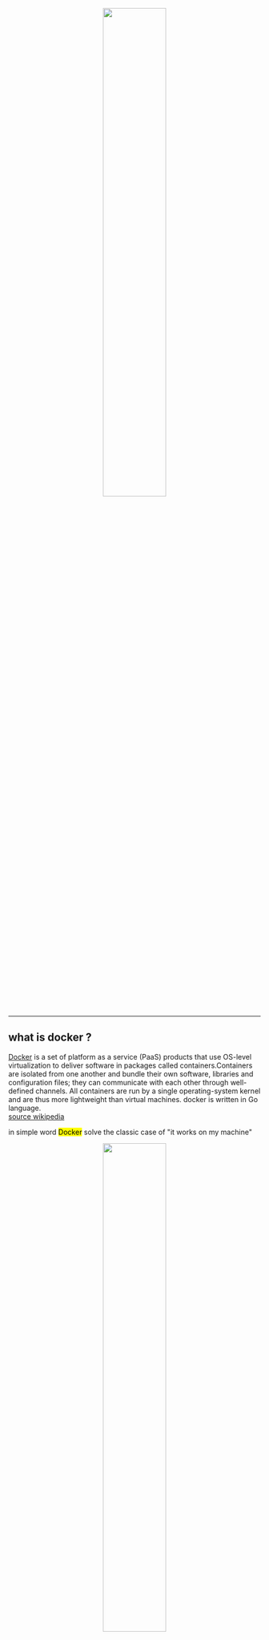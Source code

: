 <p align="center">
<img src="img/docker.png" style="width:50%;"/>
</p>

<br/>
<br/>

* * *

## what is docker ?

<a href="https://github.com/docker/docker-ce" target="_blank" >Docker</a>
 is a set of platform as a service (PaaS) products that use OS-level virtualization to deliver software in packages called containers.Containers are isolated from one another and bundle their own software, libraries and configuration files; they can communicate with each other through well-defined channels. All containers are run by a single operating-system kernel and are thus more lightweight than virtual machines.
 docker is written in Go language.
<br/>
<a href="https://en.wikipedia.org/wiki/Docker_(software)" target="_blank">source wikipedia</a>

in simple word <mark>Docker</mark> solve the classic case of "it works on my machine"
<br/>

<p align="center">
<img src="img/images.jpg" style="width:50%;"/>
</p>
<br/>
by providing <a href="https://en.wikipedia.org/wiki/OS-level_virtualization" target="_blank"> OS-level virtualization </a>

* * *

## Virtualisation and alternative to virtual machines <mark>Docker Containers</mark>

In a software driven world where omnipresence and ease of deployment with minimum overheads are the major requirements, the cloud promptly takes its place in every picture. Containers are creating their mark in this vast expanse of cloud space with the world’s top technology and IT establishments relying on the concept for their infrastructural necessities. Tech giants like Facebook, Google and Microsoft use containers in their streamlined processes to facilitate a secure and easy deployment into the cloud production environments. This deployment with containers offers a technique, which abstracts the application from the run-time environment; much like virtual machines and this is done, of course by virtualization.

The two core concepts to be explored here are:

<ol>
<li>How containers are built on virtualization technique</li>
<li>How they offer an alternative to virtual machines</li>
</ol>
<br/>

<img src="img/gfgimage.png" style="width:100%;"/>

<br/>
<br/>

1.  How containers are built on virtualization technique ?

Virtualization is a technique, which essentially creates an illusion of a resource such as a desktop, storage, network or an operating system. Devices, applications and human users possess the capability of interacting with these resources. This illusion also called virtualization expands the capabilities of traditional systems, which are limited by their own physical resources.

Now, containers enable this virtualization for applications that are deployed in them. Applications in containers run independently, isolated from any physical resource. Containers virtualize the OS, CPU, memory, storage and network resources there by providing a controlled environment that can be scaled up or down as required. A container also packages the application along with its dependencies and necessary files, which enables the application to be deployed on any environment without having to configure the server, hardware or software

This still sounds similar to virtualization implemented through virtual machines right?So before we get into what more containers can do let us clean up how containers differ from virtual machines

2.  How they offer an alternative to virtual machines ?

A virtual machine is a form of hardware virtualization. The hardware is logically separated from the other resources. The hardware can be any system such as a desktop (with hardware and its own OS) called the host machine, on which several virtual machines or guest machines can run, each with their own separate operating systems. This is made possible by a firmware called the hypervisor.

Containers like virtual machines, run on a host machines. They can also be controlled as needed and provide isolation of application from the run-time environment. However, containers aim at operating system virtualization. Unlike virtual machines, in a containerized system guest operating systems need not be installed on the host system. Instead, the underlying host operating system is shared by all instances of containers containing the application code. This makes containers light weight and reduces operating system overheads associated with virtual machines such as patching, upgrading, driver support etc. Moreover, it reduces the amount of resources of the host machine consumed by the presence of individual operating systems.

* * *

## Benefits of containers:

<ul>
<li>Applications can be deployed without any worry about the run time environment. As a result, an application can easily be moved through the software development cycle and can run anywhere, for example, on Mac OS, Linux, Windows and even in data centers. This results in less expenditure of time on examining the environment and more time can be time on developing new functionality.</li>
<li>Multiple containers with applications can be run on the same instance of physical resource sharing an operating system. These containers being lightweight are fast and efficiently utilize the computing resources available.</li>
<li>Containers are isolated from one another, which gives the developer the leeway to split application services into different containers. These containers do not share any dependencies and each can be manipulated and updated by the developer at will.</li>
<li>Containers come with the inbuilt capability of version control.</li>
</ul>

<a href="https://www.geeksforgeeks.org/virtualisation-with-docker-containers/" target="_blank"> source gfg</a>

* * *

## Operation of docker

Docker can package an application and its dependencies in a virtual container that can run on any Linux server. This helps provide flexibility and portability enabling the application to be run in various locations, whether on-premises, in a public cloud, or in a private cloud. Docker uses the resource isolation features of the Linux kernel (such as cgroups and kernel namespaces) and a union-capable file system (such as OverlayFS) to allow containers to run within a single Linux instance, avoiding the overhead of starting and maintaining virtual machines. Because Docker containers are lightweight, a single server or virtual machine can run several containers simultaneously. A 2018 analysis found that a typical Docker use case involves running eight containers per host, but that a quarter of analyzed organizations run 18 or more per host.

The Linux kernel's support for namespaces mostly isolates an application's view of the operating environment, including process trees, network, user IDs and mounted file systems, while the kernel's cgroups provide resource limiting for memory and CPU. Since version 0.9, Docker includes its own component (called "libcontainer") to directly use virtualization facilities provided by the Linux kernel, in addition to using abstracted virtualization interfaces via libvirt, LXC and systemd-nspawn.

Docker implements a high-level API to provide lightweight containers that run processes in isolation.

* * *

## Components of docker

The Docker software as a service offering consists of three components:

<ol>
<li> <b>Software:</b> The Docker daemon, called dockerd, is a persistent process that manages Docker containers and handles container objects. The daemon listens for requests sent via the Docker Engine API. The Docker client program, called docker, provides a command-line interface that allows users to interact with Docker daemons.
</li>
<br/>
<li><b>Objects:</b> Docker objects are various entities used to assemble an application in Docker. The main classes of Docker objects are images, containers, and services.<br/>
A Docker container is a standardized, encapsulated environment that runs applications. A container is managed using the Docker API or CLI.
A Docker image is a read-only template used to build containers. Images are used to store and ship applications.<br/>
A Docker service allows containers to be scaled across multiple Docker daemons. The result is known as a swarm, a set of cooperating daemons that communicate through the Docker API.</li>
<br/>
<li><b>Registries:</b> A Docker registry is a repository for Docker images. Docker clients connect to registries to download ("pull") images for use or upload ("push") images that they have built. Registries can be public or private. Two main public registries are Docker Hub and Docker Cloud. Docker Hub is the default registry where Docker looks for images. Docker registries also allow the creation of notifications based on events.</li>

* * *

## installing docker on linux

Docker can be installed in two versions of Docker CE(Community Edition) and Docker EE(Enterprise Edition). For small-scale projects, or for learning, we can use Docker CE.

<b>Step 1:</b> Update Software Repositories using the following command on terminal
<pre>$ sudo apt update</pre>

<b>Step 2:</b> Install Docker using the following command
<pre>$ sudo apt install docker.io</pre>

<b>Step 3:</b> Setup Docker run at Startup. Docker service needs to be set up to run at startup.
<pre>$ sudo systemctl start docker</pre>
<pre>$ sudo systemctl enable docker</pre>

<b>Step 4:</b> Check Docker Version.
<pre>$ docker --version</pre>


<a href="https://www.geeksforgeeks.org/how-to-install-and-configure-docker-in-ubuntu/" target="_blank">Source gfg</a>



* * *
